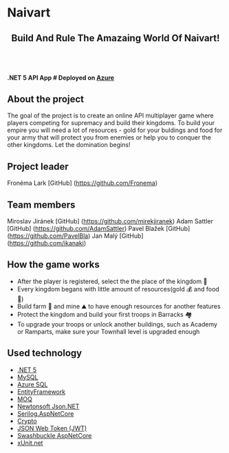 
<span align="center"> <h1> Naivart </h1> </span>
<span align="center"> <h2> Build And Rule The Amazaing World Of Naivart! </h2> </span>
</br>
</br>
#### .NET 5 API App # Deployed on [Azure](https://naivartapp.azurewebsites.net)

## About the project
The goal of the project is to create an online API multiplayer game where players competing for supremacy and build their kingdoms. To build your empire you will need a lot of resources - gold for your buldings and food for your army that will protect you from enemies or help you to conquer the other kingdoms. Let the domination begins!

## Project leader
Fronéma Lark [GitHub] (https://github.com/Fronema)
## Team members
Miroslav Jiránek [GitHub] (https://github.com/mirekjiranek)
Adam Sattler [GitHub] (https://github.com/AdamSattler)
Pavel Blažek [GitHub] (https://github.com/PavelBla)
Jan Malý [GitHub] (https://github.com/ikanaki)

## How the game works
- After the player is registered, select the the place of the kingdom :european_castle:
- Every kingdom begans with little amount of resources(gold :moneybag: and food :poultry_leg:)
- Build farm :seedling: and mine :mountain: to have enough resources for another features
- Protect the kingdom and build your first troops in Barracks :houses:
- To upgrade your troops or unlock another buildings, such as Academy or Ramparts, make sure your Townhall level is upgraded enough

## Used technology
- [.NET 5](https://dotnet.microsoft.com/en-us/)
- [MySQL](https://www.mysql.com/)
- [Azure SQL](https://azure.microsoft.com/en-us/products/azure-sql/database/)
- [EntityFramework](https://docs.microsoft.com/en-us/ef/)
- [MOQ](https://github.com/moq/moq4)
- [Newtonsoft Json.NET](https://www.newtonsoft.com/json)
- [Serilog.AspNetCore](https://serilog.net/)
- [Crypto](https://docs.microsoft.com/en-us/dotnet/api/system.web.helpers.crypto?view=aspnet-webpages-3.2) 
- [JSON Web Token (JWT)](https://jwt.io/)
- [Swashbuckle AspNetCore](https://github.com/domaindrivendev/Swashbuckle.AspNetCore)
- [xUnit.net](https://xunit.net/)
